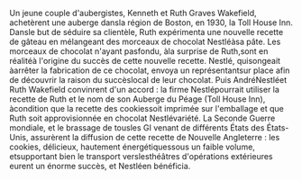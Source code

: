 Un jeune couple d'aubergistes, Kenneth et Ruth Graves Wakefield, achetèrent une auberge dansla région de Boston, en 1930,
la Toll House Inn. Dansle but de séduire sa clientèle, Ruth expérimenta une nouvelle recette de gâteau en mélangeant des
morceaux de chocolat Nestléàsa pâte. Les morceaux de chocolat n'ayant pasfondu, àla surprise de Ruth,sont en réalitéà
l'origine du succès de cette nouvelle recette.
Nestlé, quisongeait àarrêter la fabrication de ce chocolat, envoya un représentantsur place afin de découvrir la raison du
succèslocal de leur chocolat. Puis AndréNestléet Ruth Wakefield convinrent d'un accord : la firme Nestlépourrait utiliser la
recette de Ruth et le nom de son Auberge du Péage (Toll House Inn), àcondition que la recette des cookiessoit imprimée sur
l'emballage et que Ruth soit approvisionnée en chocolat Nestlévariété.
La Seconde Guerre mondiale, et le brassage de tousles GI venant de différents États des États-Unis, assurèrent la diffusion de
cette recette de Nouvelle Angleterre : les cookies, délicieux, hautement énergétiquessous un faible volume, etsupportant bien
le transport verslesthéâtres d'opérations extérieures eurent un énorme succès, et Nestléen bénéficia.
